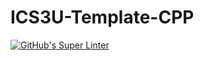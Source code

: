 # ICS3U-Template-CPP

[![GitHub's Super Linter](https://github.com/Miguel-Santacruz/ICS3U-Unit3-05-CPP/workflows/GitHub's%20Super%20Linter/badge.svg)](https://github.com/Miguel-Santacruz/ICS3U-Unit3-05-CPP/actions)
